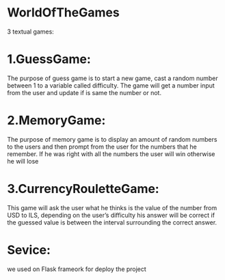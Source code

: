 # WorldOfTheGames
3 textual games:
# 1.GuessGame:
The purpose of guess game is to start a new game, cast a random number between 1 to a variable called difficulty.
The game will get a number input from the user and update if is same the number or not.
# 2.MemoryGame:
The purpose of memory game is to display an amount of random numbers to the users and then prompt from the user for the numbers that he remember.
If he was right with all the numbers the user will win otherwise he will lose
# 3.CurrencyRouletteGame:
This game will  ask the user what he thinks is the value of
the  number from USD to ILS, depending on the user’s difficulty his answer will be correct if the guessed value is between the interval surrounding the correct answer.

# Sevice:
we used on Flask frameork for deploy the project
